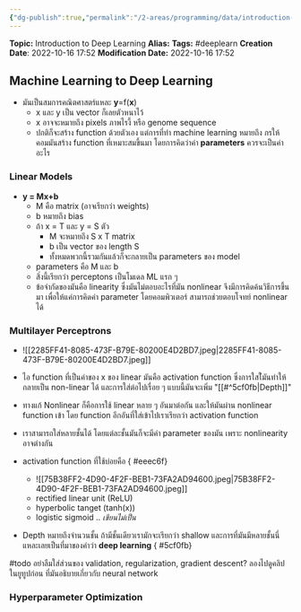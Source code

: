 ```yaml
---
{"dg-publish":true,"permalink":"/2-areas/programming/data/introduction-to-deep-learning/","created":"2023-02-12T22:00:51.245+07:00","updated":"2025-09-02T23:21:30.995+07:00"}
---
```


**Topic:** Introduction to Deep Learning
**Alias:**
**Tags:** #deeplearn 
**Creation Date**: 2022-10-16 17:52
**Modification Date:** 2022-10-16 17:52

## Machine Learning to Deep Learning
- มันเป็นสมการคณิตศาสตร์แหละ **y**=f(**x**)
	- x และ y เป็น vector ก็เลยตัวหนาไว้
	- x อาจจะหมายถึง pixels ภาพไรงี้ หรือ genome sequence
	- ปกติก็จะสร้าง function ด้วยตัวเอง แต่การที่ทำ machine learning หมายถึง กรให้คอมมันสร้าง function ที่เหมาะสมขึ้นมา โดยการคิดว่าค่า **parameters** ควรจะเป็นค่าอะไร
### Linear Models
- **y = Mx+b**
	- M คือ matrix (อาจเรียกว่า weights)
	- b หมายถึง bias
	- ถ้า x = T และ y = S ตัว 
		- M จะหมายถึง S x T matrix
		- b เป็น vector ของ length S
		- ทั้งหมดพวกนี้รวมกันแล้วก็จะกลายเป็น parameters ของ model
	- parameters คือ M และ b
	- สิ่งนี้เรียกว่า perceptons เป็นโมเดล ML แรก ๆ
	- ข้อจำกัดของมันคือ linearity ซึ่งมันไม่ตอบอะไรที่มัน nonlinear จึงมีการคิดค้นวิธีการขึ้นมา เพื่อให้แค่การคิดค่า parameter โดยคอมพิวเตอร์ สามารถช่วยตอบโจทย์ nonlinear ได้
### Multilayer Perceptrons
- ![[2285FF41-8085-473F-B79E-80200E4D2BD7.jpeg\|2285FF41-8085-473F-B79E-80200E4D2BD7.jpeg]]
- ไอ function ที่เป็นค่าของ x ของ linear มันคือ activation function ซึ่งการใสใ่มันทำให้กลายเป็น non-linear ได้ และการใส่ต่อไปเรื่อย ๆ แบบนี้มันจะเพิ่ม "[[#^5cf0fb|Depth]]"
- ทางแก้ Nonlinear ก็คือการใช้ linear หลาย ๆ อันมาต่อกัน และให้มันผ่าน nonlinear function เข้า โดย function อีกอันที่ใส่เข้าไปเราเรียกว่า activation function
- เราสามารถใส่หลายชั้นได้ โดยแต่ละชั้นมันก็จะมีค่า parameter ของมัน เพราะ nonlinearity อาจต่างกัน
- activation function ที่ใช้บ่อยคือ
{ #eeec6f}

	- ![[75B38FF2-4D90-4F2F-BEB1-73FA2AD94600.jpeg\|75B38FF2-4D90-4F2F-BEB1-73FA2AD94600.jpeg]]
	- rectified linear unit (ReLU)
	- hyperbolic tanget (tanh(x))
	- logistic sigmoid .. *เขียนไม่เป็น*
- Depth หมายถึงจำนวนชั้น ถ้ามีชั้นเดียวเรามักจะเรียกว่า shallow และการที่มันมีหลายชั้นนี่แหละเลยเป็นที่มาของคำว่า **deep learning**
{ #5cf0fb}


#todo
อย่าลืมใส่ส่วนของ validation, regularization, gradient descent? ลองไปดูคลิปในยูทูปก่อน ที่มันอธิบายเกี่ยวกับ neural network

### Hyperparameter Optimization